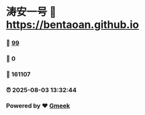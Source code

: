 # 涛安一号 :link: https://bentaoan.github.io 
### :page_facing_up: [99](https://bentaoan.github.io/tag.html) 
### :speech_balloon: 0 
### :hibiscus: 161107 
### :alarm_clock: 2025-08-03 13:32:44 
### Powered by :heart: [Gmeek](https://github.com/Meekdai/Gmeek)

